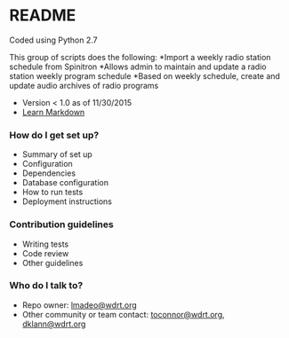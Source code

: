 # README #

Coded using Python 2.7

This group of scripts does the following:
*Import a weekly radio station schedule from Spinitron
*Allows admin to maintain and update a radio station weekly program schedule
*Based on weekly schedule, create and update audio archives of radio programs

* Version < 1.0 as of 11/30/2015
* [Learn Markdown](https://bitbucket.org/tutorials/markdowndemo)

### How do I get set up? ###

* Summary of set up
* Configuration
* Dependencies
* Database configuration
* How to run tests
* Deployment instructions

### Contribution guidelines ###

* Writing tests
* Code review
* Other guidelines

### Who do I talk to? ###

* Repo owner: lmadeo@wdrt.org
* Other community or team contact: toconnor@wdrt.org, dklann@wdrt.org